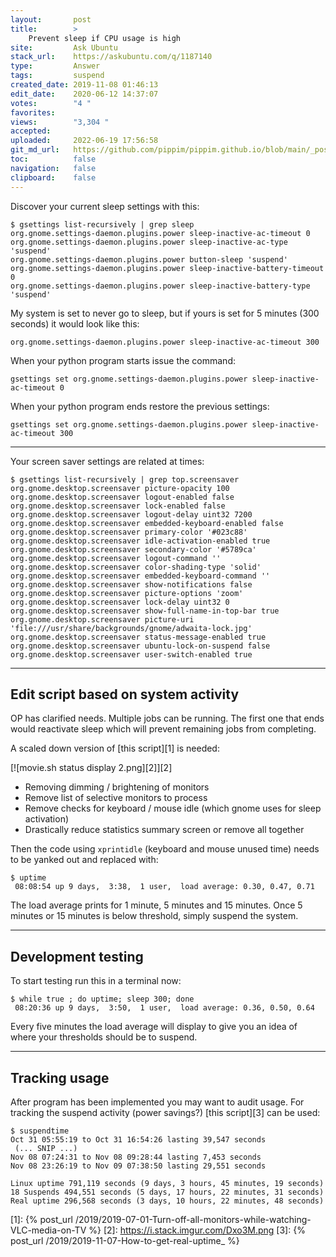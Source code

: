 ```yaml
---
layout:       post
title:        >
    Prevent sleep if CPU usage is high
site:         Ask Ubuntu
stack_url:    https://askubuntu.com/q/1187140
type:         Answer
tags:         suspend
created_date: 2019-11-08 01:46:13
edit_date:    2020-06-12 14:37:07
votes:        "4 "
favorites:    
views:        "3,304 "
accepted:     
uploaded:     2022-06-19 17:56:58
git_md_url:   https://github.com/pippim/pippim.github.io/blob/main/_posts/2019/2019-11-08-Prevent-sleep-if-CPU-usage-is-high.md
toc:          false
navigation:   false
clipboard:    false
---
```


Discover your current sleep settings with this:

``` 
$ gsettings list-recursively | grep sleep
org.gnome.settings-daemon.plugins.power sleep-inactive-ac-timeout 0
org.gnome.settings-daemon.plugins.power sleep-inactive-ac-type 'suspend'
org.gnome.settings-daemon.plugins.power button-sleep 'suspend'
org.gnome.settings-daemon.plugins.power sleep-inactive-battery-timeout 0
org.gnome.settings-daemon.plugins.power sleep-inactive-battery-type 'suspend'
```

My system is set to never go to sleep, but if yours is set for 5 minutes (300 seconds) it would look like this:

``` 
org.gnome.settings-daemon.plugins.power sleep-inactive-ac-timeout 300
```

When your python program starts issue the command:

``` 
gsettings set org.gnome.settings-daemon.plugins.power sleep-inactive-ac-timeout 0
```

When your python program ends restore the previous settings:

``` 
gsettings set org.gnome.settings-daemon.plugins.power sleep-inactive-ac-timeout 300
```


----------

Your screen saver settings are related at times:

``` 
$ gsettings list-recursively | grep top.screensaver
org.gnome.desktop.screensaver picture-opacity 100
org.gnome.desktop.screensaver logout-enabled false
org.gnome.desktop.screensaver lock-enabled false
org.gnome.desktop.screensaver logout-delay uint32 7200
org.gnome.desktop.screensaver embedded-keyboard-enabled false
org.gnome.desktop.screensaver primary-color '#023c88'
org.gnome.desktop.screensaver idle-activation-enabled true
org.gnome.desktop.screensaver secondary-color '#5789ca'
org.gnome.desktop.screensaver logout-command ''
org.gnome.desktop.screensaver color-shading-type 'solid'
org.gnome.desktop.screensaver embedded-keyboard-command ''
org.gnome.desktop.screensaver show-notifications false
org.gnome.desktop.screensaver picture-options 'zoom'
org.gnome.desktop.screensaver lock-delay uint32 0
org.gnome.desktop.screensaver show-full-name-in-top-bar true
org.gnome.desktop.screensaver picture-uri 'file:///usr/share/backgrounds/gnome/adwaita-lock.jpg'
org.gnome.desktop.screensaver status-message-enabled true
org.gnome.desktop.screensaver ubuntu-lock-on-suspend false
org.gnome.desktop.screensaver user-switch-enabled true
```


----------

## Edit script based on system activity

OP has clarified needs. Multiple jobs can be running. The first one that ends would reactivate sleep which will prevent remaining jobs from completing.

A scaled down version of [this script][1] is needed:

[![movie.sh status display 2.png][2]][2]

- Removing dimming / brightening of monitors
- Remove list of selective monitors to process
- Remove checks for keyboard / mouse idle (which gnome uses for sleep activation)
- Drastically reduce statistics summary screen or remove all together

Then the code using `xprintidle` (keyboard and mouse unused time) needs to be yanked out and replaced with:

``` 
$ uptime
 08:08:54 up 9 days,  3:38,  1 user,  load average: 0.30, 0.47, 0.71
```

The load average prints for 1 minute, 5 minutes and 15 minutes. Once 5 minutes or 15 minutes is below threshold, simply suspend the system.


----------


## Development testing

To start testing run this in a terminal now:

``` 
$ while true ; do uptime; sleep 300; done
 08:20:36 up 9 days,  3:50,  1 user,  load average: 0.36, 0.50, 0.64
```

Every five minutes the load average will display to give you an idea of where your thresholds should be to suspend.


----------


## Tracking usage

After program has been implemented you may want to audit usage. For tracking the suspend activity (power savings?) [this script][3] can be used:

``` 
$ suspendtime
Oct 31 05:55:19 to Oct 31 16:54:26 lasting 39,547 seconds
 (... SNIP ...)
Nov 08 07:24:31 to Nov 08 09:28:44 lasting 7,453 seconds
Nov 08 23:26:19 to Nov 09 07:38:50 lasting 29,551 seconds

Linux uptime 791,119 seconds (9 days, 3 hours, 45 minutes, 19 seconds)
18 Suspends 494,551 seconds (5 days, 17 hours, 22 minutes, 31 seconds)
Real uptime 296,568 seconds (3 days, 10 hours, 22 minutes, 48 seconds)
```


  [1]: {% post_url /2019/2019-07-01-Turn-off-all-monitors-while-watching-VLC-media-on-TV %}
  [2]: https://i.stack.imgur.com/Dxo3M.png
  [3]: {% post_url /2019/2019-11-07-How-to-get-real-uptime_ %}
